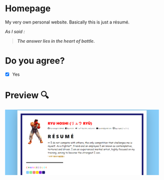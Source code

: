# Homepage
My very own personal website. Basically this is just a résumé.

*As I said :*
>***The answer lies in the heart of battle.***

# Do you agree?
- [x] Yes

# Preview :mag:
![Preview](https://github.com/YuraSoroka/homepage/blob/develop/assets/preview.png)

